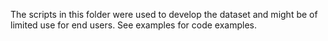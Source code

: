 The scripts in this folder were used to develop the dataset and might be of limited use for end users. See examples for code examples.
